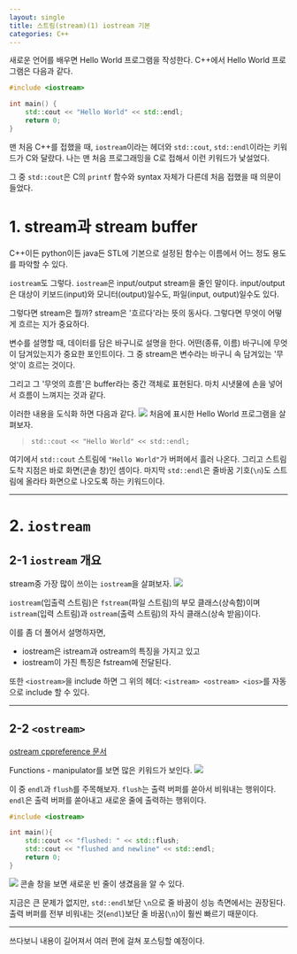```yaml
---
layout: single
title: 스트림(stream)(1) iostream 기본
categories: C++
---
```


새로운 언어를 배우면 Hello World 프로그램을 작성한다. C++에서 Hello World 프로그램은 다음과 같다.

```cpp
#include <iostream>

int main() {
	std::cout << "Hello World" << std::endl;
    return 0;
}
```

맨 처음 C++를 접했을 때, ```iostream```이라는 헤더와 ```std::cout```, ```std::endl```이라는 키워드가 C와 달랐다. 나는 맨 처음 프로그래밍을 C로 접해서 이런 키워드가 낯설었다.

그 중 ```std::cout```은 C의 ```printf``` 함수와 syntax 자체가 다른데 처음 접했을 때 의문이 들었다.

# 1. stream과 stream buffer
C++이든 python이든 java든 STL에 기본으로 설정된 함수는 이름에서 어느 정도 용도를 파악할 수 있다.

```iostream```도 그렇다.
```iostream```은 input/output stream을 줄인 말이다.
input/output은 대상이 키보드(input)와 모니터(output)일수도, 파일(input, output)일수도 있다.

그렇다면 stream은 뭘까? stream은 '흐르다'라는 뜻의 동사다. 그렇다면 무엇이 어떻게 흐르는 지가 중요하다.

변수를 설명할 때, 데이터를 담은 바구니로 설명을 한다. 어떤(종류, 이름) 바구니에 무엇이 담겨있는지가 중요한 포인트이다. 그 중 stream은 변수라는 바구니 속 담겨있는 '무엇'이 흐르는 것이다.

그리고 그 '무엇의 흐름'은 buffer라는 중간 객체로 표현된다. 마치 시냇물에 손을 넣어서 흐름이 느껴지는 것과 같다.

이러한 내용을 도식화 하면 다음과 같다.
![](https://velog.velcdn.com/images/gsgh3016/post/5934ef1c-7e41-4f3b-ac6f-f1652ce5b452/image.png)
처음에 표시한 Hello World 프로그램을 살펴보자.
> ```std::cout << "Hello World" << std::endl;```

여기에서 ```std::cout``` 스트림에 ```"Hello World"```가 버퍼에서 흘러 나온다.
그리고 스트림 도착 지점은 바로 화면(콘솔 창)인 셈이다. 마지막 ```std::endl```은 줄바꿈 기호(```\n```)도 스트림에 올라타 화면으로 나오도록 하는 키워드이다.
<br>

***
# 2. ```iostream```
## 2-1 ```iostream``` 개요
stream중 가장 많이 쓰이는 ```iostream```을 살펴보자.
![](https://velog.velcdn.com/images/gsgh3016/post/93bfc246-bff6-43b6-9f01-fc0fec4b3414/image.png)

```iostream```(입출력 스트림)은 ```fstream```(파일 스트림)의 부모 클래스(상속함)이며 ```istream```(입력 스트림)과 ```ostream```(출력 스트림)의 자식 클래스(상속 받음)이다.

이를 좀 더 풀어서 설명하자면,
<ul>
<li>iostream은 istream과 ostream의 특징을 가지고 있고
<li>iostream이 가진 특징은 fstream에 전달된다.
  </ul>

또한 ```<iostream>```을 include 하면 그 위의 헤더: ```<istream> <ostream> <ios>```를 자동으로 include 할 수 있다.
<br>

***
## 2-2 ```<ostream>```
[ostream cppreference 문서]("https://en.cppreference.com/w/cpp/header/ostream")

Functions - manipulator를 보면 많은 키워드가 보인다.
![](https://velog.velcdn.com/images/gsgh3016/post/a812238f-1807-4c21-b695-e62597bbc3ca/image.png)

이 중 ```endl```과 ```flush```를 주목해보자.
```flush```는 출력 버퍼를 쏟아서 비워내는 행위이다.
```endl```은 출력 버퍼를 쏟아내고 새로운 줄에 출력하는 행위이다.
```cpp
#include <iostream>

int main(){
    std::cout << "flushed: " << std::flush;
    std::cout << "flushed and newline" << std::endl;
    return 0;
}
```
![](https://velog.velcdn.com/images/gsgh3016/post/204ee93b-c3d8-4eff-8931-8b8d497a03fa/image.png)
콘솔 창을 보면 새로운 빈 줄이 생겼음을 알 수 있다.

지금은 큰 문제가 없지만, ```std::endl```보단 ```\n```으로 줄 바꿈이 성능 측면에서는 권장된다.
출력 버퍼를 전부 비워내는 것(```endl```)보단 줄 바꿈(```\n```)이 훨씬 빠르기 때문이다.
<br>

***
쓰다보니 내용이 길어져서 여러 편에 걸쳐 포스팅할 예정이다.